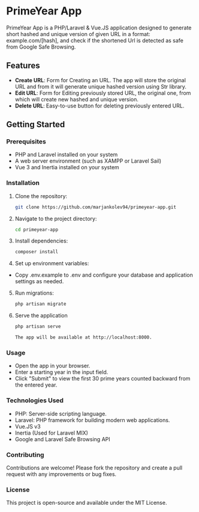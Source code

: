 # PrimeYear App

PrimeYear App is a PHP/Laravel & Vue.JS application designed to generate short hashed and unique version of given URL in a format: example.com/[hash], and check if the shortened Url is detected as safe from Google Safe Browsing.

## Features

- **Create URL**: Form for Creating an URL. The app will store the original URL and from it will generate unique hashed version using Str library.
- **Edit URL**: Form for Editing previously stored URL, the original one, from which will create new hashed and unique version.
- **Delete URL**: Easy-to-use button for deleting previously entered URL.

## Getting Started

### Prerequisites
- PHP and Laravel installed on your system
- A web server environment (such as XAMPP or Laravel Sail)
- Vue 3 and Inertia installed on your system

### Installation
1. Clone the repository:
   ```bash
   git clone https://github.com/marjankolev94/primeyear-app.git

2. Navigate to the project directory:
   ```bash
   cd primeyear-app

3. Install dependencies:
   ```bash
   composer install

4. Set up environment variables:
- Copy .env.example to .env and configure your database and application settings as needed.

5. Run migrations:
   ```bash
   php artisan migrate

6. Serve the application
   ```bash
   php artisan serve

   The app will be available at http://localhost:8000.

### Usage
- Open the app in your browser.
- Enter a starting year in the input field.
- Click "Submit" to view the first 30 prime years counted backward from the entered year.
### Technologies Used
- PHP: Server-side scripting language.
- Laravel: PHP framework for building modern web applications.
- Vue.JS v3
- Inertia (Used for Laravel MIX)
- Google and Laravel Safe Browsing API 
### Contributing
Contributions are welcome! Please fork the repository and create a pull request with any improvements or bug fixes.

### License
This project is open-source and available under the MIT License.